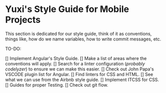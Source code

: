 # Yuxi's Style Guide for Mobile Projects

This section is dedicated for our style guide, think of it as conventions, things like, how do we name variables, how to write commit messages, etc.

TO-DO:

[] Implement Angular's Style Guide.
[] Make a list of areas where the conventions will apply.
[] Search for a linter configuration (_probably codelyzer_) to ensure we can make this easier.
[] Check out John Papa's VSCODE plugin list for Angular.
[] Find linters for CSS and HTML.
[] See what we can use from the Airbnb style guide.
[] Implement ITCSS for CSS.
[] Guides for proper Testing.
[] Check out git flow.

